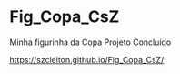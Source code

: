 # Fig_Copa_CsZ
Minha figurinha da Copa
Projeto Concluído

https://szcleiton.github.io/Fig_Copa_CsZ/
